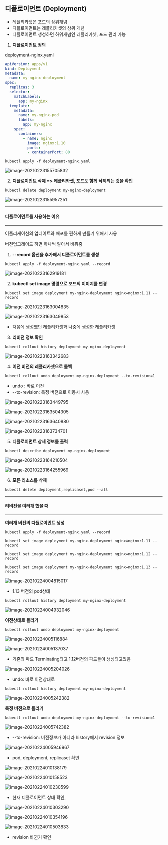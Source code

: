 ## 디플로이먼트 (Deployment)

* 레플리카셋은 포드의 상위개념
* 디플로이먼트는 레플리카셋의 상위 개념
* 디플로이먼트 생성하면  하위개념인 레플리카셋, 포드 관리 가능



1. **디플로이먼트 정의**

deployment-nginx.yaml

```yaml
apiVersion: apps/v1
kind: Deployment
metadata:
  name: my-nginx-deployment
spec:
  replicas: 3
  selector:
    matchLabels:
      app: my-nginx
  template:
    metadata:
      name: my-nginx-pod
      labels:
        app: my-nginx
    spec:
      containers:
        - name: nginx
          image: nginx:1.10
          ports:
          - containerPort: 80

```

```
kubectl apply -f deployment-nginx.yaml
```



![image-20210223155705832](img/Deployment.assets/image-20210223155705832.png)





2. **디플로이먼트 삭제 => 레플리카셋, 포드도 함께 삭제되는 것을 확인**

```
kubectl delete deployment my-nginx-deployment
```

![image-20210223155957251](img/Deployment.assets/image-20210223155957251.png)



---

#### 디플로이먼트를 사용하는 이유

----

어플리케이션의 업데이트와 배포를 편하게 만들기 위해서 사용

버전업그레이드 하면 하나씩 알아서 바꿔줌





1. **--record 옵션을 추가해서 디플로이먼트를 생성**

```
kubectl apply -f deployment-nginx.yaml --record
```



![image-20210223162919181](img/Deployment.assets/image-20210223162919181.png)





2. **kubectl set image 명령으로 포드의 이미지를 변경**

```
kubectl set image deployment my-nginx-deployment nginx=nginx:1.11 --record
```



![image-20210223163004835](img/Deployment.assets/image-20210223163004835.png)

![image-20210223163049853](img/Deployment.assets/image-20210223163049853.png)

* 처음에 생성했던 레플리카셋과 나중에 생성한 레플리카셋



3. **리비전 정보 확인**

```
kubectl rollout history deployment my-nginx-deployment
```

![image-20210223163342683](img/Deployment.assets/image-20210223163342683.png)





4. **이전 비전의 레플리카셋으로 롤백**

```
kubectl rollout undo deployment my-nginx-deployment --to-revision=1
```

* undo : 바로 이전
* --to-revision: 특정 버전으로 이동시 사용

![image-20210223163449795](img/Deployment.assets/image-20210223163449795.png)

![image-20210223163504305](img/Deployment.assets/image-20210223163504305.png)

![image-20210223163640880](img/Deployment.assets/image-20210223163640880.png)

![image-20210223163734701](img/Deployment.assets/image-20210223163734701.png)



5. **디플로이먼트 상세 정보를 출력**

```
kubectl describe deployment my-nginx-deployment
```



![image-20210223164210504](img/Deployment.assets/image-20210223164210504.png)

![image-20210223164255969](img/Deployment.assets/image-20210223164255969.png)



6. **모든 리소스를 삭제**

```
kubectl delete deployment,replicaset,pod --all
```







---

#### 리비전을 여러개 했을 때

----

**여러개 버전의 디플로이먼트 생성**

```
kubectl apply -f deployment-nginx.yaml --record
```

```
kubectl set image deployment my-nginx-deployment nginx=nginx:1.11 --record
```

```
kubectl set image deployment my-nginx-deployment nginx=nginx:1.12 --record
```

```
kubectl set image deployment my-nginx-deployment nginx=nginx:1.13 --record
```

![image-20210224004815017](img/Deployment.assets/image-20210224004815017.png)

* 1.13 버전의 pod상태

```
kubectl rollout history deployment my-nginx-deployment
```

![image-20210224004932046](img/Deployment.assets/image-20210224004932046.png)



**이전상태로 돌리기**

```
kubectl rollout undo deployment my-nginx-deployment
```

![image-20210224005116884](img/Deployment.assets/image-20210224005116884.png)

![image-20210224005137037](img/Deployment.assets/image-20210224005137037.png)

* 기존의 파드 Terminating되고 1.12버전의 파드들이 생성되고있음

![image-20210224005204026](img/Deployment.assets/image-20210224005204026.png)

* undo: 바로 이전상태로



```
kubectl rollout history deployment my-nginx-deployment
```

![image-20210224005242382](img/Deployment.assets/image-20210224005242382.png)



 **특정 버전으로 돌리기**

```
kubectl rollout undo deployment my-nginx-deployment --to-revision=1
```

![image-20210224005742382](img/Deployment.assets/image-20210224005742382.png)

* --to-revision: 버전정보가 아니라 history에서 revision 정보



![image-20210224005946967](img/Deployment.assets/image-20210224005946967.png)

* pod, deployment, replicaset 확인





![image-20210224010138179](img/Deployment.assets/image-20210224010138179.png)

![image-20210224010158523](img/Deployment.assets/image-20210224010158523.png)

![image-20210224010230599](img/Deployment.assets/image-20210224010230599.png)

* 현재 디플로이먼트 상태 확인, 



![image-20210224010303290](img/Deployment.assets/image-20210224010303290.png)

![image-20210224010354196](img/Deployment.assets/image-20210224010354196.png)

![image-20210224010503833](img/Deployment.assets/image-20210224010503833.png)

* revision 바뀐거 확인


